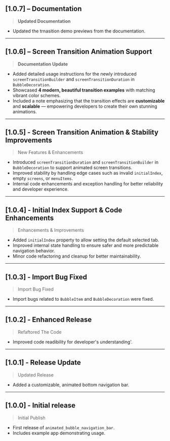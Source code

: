 ## [1.0.7] – Documentation

> **Updated Documentation**

* Updated the trnasition demo previews from the documentation.

---

## [1.0.6] – Screen Transition Animation Support

> **Documentation Update**

* Added detailed usage instructions for the newly introduced `screenTransitionBuilder` and `screenTransitionDuration` in `BubbleDecoration`.
* Showcased **4 modern, beautiful transition examples** with matching vibrant color schemes.
* Included a note emphasizing that the transition effects are **customizable** and **scalable** — empowering developers to create their own stunning animations.


---

## [1.0.5] - Screen Transition Animation & Stability Improvements

> New Features & Enhancements  
* Introduced `screenTransitionDuration` and `screenTransitionBuilder` in `BubbleDecoration` to support animated screen transitions.  
* Improved stability by handling edge cases such as invalid `initialIndex`, empty `screens`, or `menuItems`.  
* Internal code enhancements and exception handling for better reliability and developer experience.

---

## [1.0.4] - Initial Index Support & Code Enhancements

> Enhancements & Improvements
* Added `initialIndex` property to allow setting the default selected tab.
* Improved internal state handling to ensure safer and more predictable navigation behavior.
* Minor code refactoring and cleanup for better maintainability.

---

## [1.0.3] - Import Bug Fixed

> Import Bug Fixed
- Import bugs related to `BubbleItem` and `BubbleDecoration` were fixed.

---

## [1.0.2] - Enhanced Release

> Refaftored The Code
- Improved code readibility for developer's understanding'.

---

## [1.0.1] - Release Update

> Updated Release
- Added a customizable, animated bottom navigation bar.


---

## [1.0.0] - Initial release

> Initial Publish
- First release of `animated_bubble_navigation_bar`.
- Includes example app demonstrating usage.
